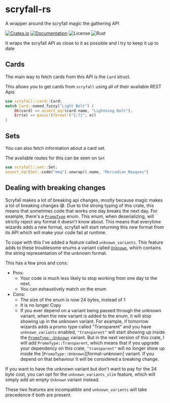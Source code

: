 # scryfall-rs

A wrapper around the scryfall magic the gathering API

[![Crates.io](https://img.shields.io/crates/v/scryfall.svg)](https://crates.io/crates/scryfall)
[![Documentation](https://docs.rs/scryfall/badge.svg)](https://docs.rs/scryfall)
![License](https://img.shields.io/badge/license-MIT-blue.svg)
![Rust](https://github.com/mendess/scryfall-rs/actions/workflows/rust.yml/badge.svg)

It wraps the scryfall API as close to it as possible and I try to keep it up to
date


## Cards

The main way to fetch cards from this API is the `Card` struct.

This allows you to get cards from `scryfall` using all of their available
REST Apis

```rust
use scryfall::card::Card;
match Card::named_fuzzy("Light Bolt") {
    Ok(card) => assert_eq!(card.name, "Lightning Bolt"),
    Err(e) => panic!(format!("{:?}", e))
}
```

## Sets

You can also fetch information about a card set.

The available routes for this can be seen on `Set`

```rust
use scryfall::set::Set;
assert_eq!(Set::code("mmq").unwrap().name, "Mercadian Masques")
```

## Dealing with breaking changes

Scryfall makes a lot of breaking api changes, mostly because magic makes a lot
of breaking changes 😅. Due to the strong typing of this crate, this means that
sometimes code that works one day breaks the next day. For example, there's a
[`PromoType`][promo-type-enum] enum. This enum, when deserializing, will strictly
reject any format it doesn't know about. This means that everytime wizards adds
a new format, scryfall will start returning this new format from its API
which will make your code fail at runtime.

To cope with this I've added a feature called `unknown_variants`. This feature
adds to these troublesome enums a variant called [`Unknown`][promo-type-unknown], which contains the
string representation of the unknown format.

This has a few pros and cons:

- Pros:
  - Your code is much less likely to stop working from one day to the next.
  - You can exhaustively match on the enum
- Cons:
  - The size of the enum is now 24 bytes, instead of 1
  - It is no longer Copy
  - If you ever depend on a variant being passed through the unknown variant,
      when the new variant is added to the enum, it will stop showing up in the
      unknown variant. For example, if tomorrow wizards adds a promo type called
      "Transparent" and you have `unknown_variants` enabled, `"transparent"` will
      start showing up inside the [`PromoType::Unknown`][promo-type-unknown] variant. But in the next
      version of this crate, I will add `PromoType::Transparent`, which means that if
      you upgrade your dependency on this crate, `"transparent"` will no longer
      show up inside the [`PromoType::Unknown`][format-unknown] variant. If you depend on that
      behaviour it will be considered a breaking change.

If you want to have the unknown variant but don't want to pay for the 24 byte
cost, you can opt for the `unknown_variants_slim` feature, which will simply add
an empty `Unknown` variant instead.

These two features are incompatible and `unknown_variants` will take
precedence if both are present.

[promo-type-enum]: https://docs.rs/scryfall/latest/scryfall/card/enum.PromoType.html
[promo-type-unknown]: https://docs.rs/scryfall/latest/scryfall/card/enum.PromoType.html#variant.Unknown
